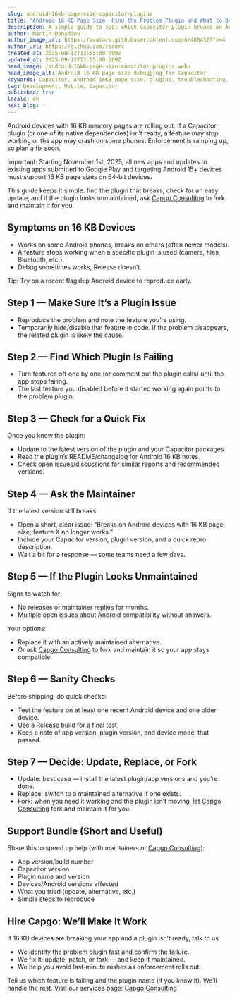```yaml
---
slug: android-16kb-page-size-capacitor-plugins
title: "Android 16 KB Page Size: Find the Problem Plugin and What to Do Next"
description: A simple guide to spot which Capacitor plugin breaks on Android 16 KB page size devices, what to check first, and when to ask Capgo to fork and maintain it.
author: Martin Donadieu
author_image_url: https://avatars.githubusercontent.com/u/4084527?v=4
author_url: https://github.com/riderx
created_at: 2025-09-12T13:55:00.000Z
updated_at: 2025-09-12T13:55:00.000Z
head_image: /android-16kb-page-size-capacitor-plugins.webp
head_image_alt: Android 16 KB page size debugging for Capacitor
keywords: Capacitor, Android 16KB page size, plugins, troubleshooting, app crashes, maintenance, forking
tag: Development, Mobile, Capacitor
published: true
locale: en
next_blog: ''
---
```


Android devices with 16 KB memory pages are rolling out. If a Capacitor plugin (or one of its native dependencies) isn’t ready, a feature may stop working or the app may crash on some phones. Enforcement is ramping up, so plan a fix soon.

Important: Starting November 1st, 2025, all new apps and updates to existing apps submitted to Google Play and targeting Android 15+ devices must support 16 KB page sizes on 64-bit devices.

This guide keeps it simple: find the plugin that breaks, check for an easy update, and if the plugin looks unmaintained, ask [Capgo Consulting](/consulting) to fork and maintain it for you.

## Symptoms on 16 KB Devices

- Works on some Android phones, breaks on others (often newer models).
- A feature stops working when a specific plugin is used (camera, files, Bluetooth, etc.).
- Debug sometimes works, Release doesn’t.

Tip: Try on a recent flagship Android device to reproduce early.

## Step 1 — Make Sure It’s a Plugin Issue

- Reproduce the problem and note the feature you’re using.
- Temporarily hide/disable that feature in code. If the problem disappears, the related plugin is likely the cause.

## Step 2 — Find Which Plugin Is Failing

- Turn features off one by one (or comment out the plugin calls) until the app stops failing.
- The last feature you disabled before it started working again points to the problem plugin.

## Step 3 — Check for a Quick Fix

Once you know the plugin:

- Update to the latest version of the plugin and your Capacitor packages.
- Read the plugin’s README/changelog for Android 16 KB notes.
- Check open issues/discussions for similar reports and recommended versions.

## Step 4 — Ask the Maintainer

If the latest version still breaks:

- Open a short, clear issue: “Breaks on Android devices with 16 KB page size; feature X no longer works.”
- Include your Capacitor version, plugin version, and a quick repro description.
- Wait a bit for a response — some teams need a few days.

## Step 5 — If the Plugin Looks Unmaintained

Signs to watch for:

- No releases or maintainer replies for months.
- Multiple open issues about Android compatibility without answers.

Your options:

- Replace it with an actively maintained alternative.
- Or ask [Capgo Consulting](/consulting) to fork and maintain it so your app stays compatible.

## Step 6 — Sanity Checks

Before shipping, do quick checks:

- Test the feature on at least one recent Android device and one older device.
- Use a Release build for a final test.
- Keep a note of app version, plugin version, and device model that passed.

## Step 7 — Decide: Update, Replace, or Fork

- Update: best case — install the latest plugin/app versions and you’re done.
- Replace: switch to a maintained alternative if one exists.
- Fork: when you need it working and the plugin isn’t moving, let [Capgo Consulting](/consulting) fork and maintain it for you.

## Support Bundle (Short and Useful)

Share this to speed up help (with maintainers or [Capgo Consulting](/consulting)):

- App version/build number
- Capacitor version
- Plugin name and version
- Devices/Android versions affected
- What you tried (update, alternative, etc.)
- Simple steps to reproduce

## Hire Capgo: We’ll Make It Work

If 16 KB devices are breaking your app and a plugin isn’t ready, talk to us:

- We identify the problem plugin fast and confirm the failure.
- We fix it: update, patch, or fork — and keep it maintained.
- We help you avoid last‑minute rushes as enforcement rolls out.

Tell us which feature is failing and the plugin name (if you know it). We’ll handle the rest. Visit our services page: [Capgo Consulting](/consulting)
